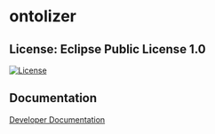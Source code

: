 # ontolizer #

## License: Eclipse Public License 1.0 ##
[![License](https://img.shields.io/badge/License-EPL%201.0-red.svg)](https://opensource.org/licenses/EPL-1.0) 

## Documentation ##

[Developer Documentation](./doc/OntolizerDeveloperDocumentation.md)

